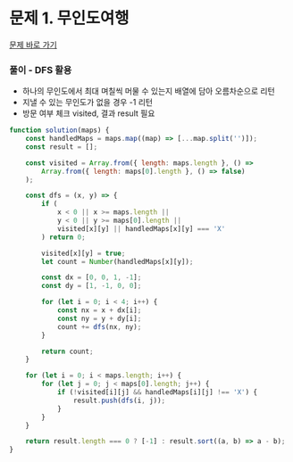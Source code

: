 # 문제 1. 무인도여행

[문제 바로 가기](https://school.programmers.co.kr/learn/courses/30/lessons/154540)

### 풀이 - DFS 활용
- 하나의 무인도에서 최대 며칠씩 머물 수 있는지 배열에 담아 오름차순으로 리턴
- 지낼 수 있는 무인도가 없을 경우 -1 리턴
- 방문 여부 체크 visited, 결과 result 필요

```javascript
function solution(maps) {
    const handledMaps = maps.map((map) => [...map.split('')]);
    const result = [];

    const visited = Array.from({ length: maps.length }, () =>
        Array.from({ length: maps[0].length }, () => false)
    );

    const dfs = (x, y) => {
        if (
            x < 0 || x >= maps.length ||
            y < 0 || y >= maps[0].length ||
            visited[x][y] || handledMaps[x][y] === 'X'
        ) return 0;

        visited[x][y] = true;
        let count = Number(handledMaps[x][y]);

        const dx = [0, 0, 1, -1];
        const dy = [1, -1, 0, 0];

        for (let i = 0; i < 4; i++) {
            const nx = x + dx[i];
            const ny = y + dy[i];
            count += dfs(nx, ny);
        }

        return count;
    }

    for (let i = 0; i < maps.length; i++) {
        for (let j = 0; j < maps[0].length; j++) {
            if (!visited[i][j] && handledMaps[i][j] !== 'X') {
                result.push(dfs(i, j));
            }
        }
    }

    return result.length === 0 ? [-1] : result.sort((a, b) => a - b);
}
```